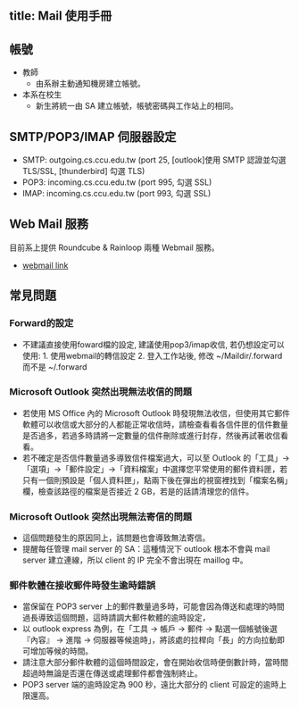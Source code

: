 title: Mail 使用手冊
---

## 帳號

+ 教師
    + 由系辦主動通知機房建立帳號。
+ 本系在校生
    + 新生將統一由 SA 建立帳號，帳號密碼與工作站上的相同。


## SMTP/POP3/IMAP 伺服器設定
+ SMTP: outgoing.cs.ccu.edu.tw (port 25, [outlook]使用 SMTP 認證並勾選 TLS/SSL, [thunderbird] 勾選 TLS)
+ POP3: incoming.cs.ccu.edu.tw (port 995, 勾選 SSL)
+ IMAP: incoming.cs.ccu.edu.tw (port 993, 勾選 SSL)


## Web Mail 服務
目前系上提供 Roundcube & Rainloop 兩種 Webmail 服務。
- [webmail link](https://csmail.cs.ccu.edu.tw/)

## 常見問題

### Forward的設定
+ 不建議直接使用foward檔的設定, 建議使用pop3/imap收信, 若仍想設定可以使用: 1. 使用webmail的轉信設定 2. 登入工作站後, 修改 ~/Maildir/.forward 而不是 ~/.forward

### Microsoft Outlook 突然出現無法收信的問題
+ 若使用 MS Office 內的 Microsoft Outlook 時發現無法收信，但使用其它郵件軟體可以收信或大部分的人都能正常收信時，請檢查看看各信件匣的信件數量是否過多，若過多時請將一定數量的信件刪除或進行封存，然後再試著收信看看。
+ 若不確定是否信件數量過多導致信件檔案過大，可以至 Outlook 的「工具」→「選項」→「郵件設定」→「資料檔案」中選擇您平常使用的郵件資料匣，若只有一個則預設是「個人資料匣」，點兩下後在彈出的視窗裡找到「檔案名稱」欄，檢查該路徑的檔案是否接近 2 GB，若是的話請清理您的信件。

### Microsoft Outlook 突然出現無法寄信的問題
+ 這個問題發生的原因同上，該問題也會導致無法寄信。
+ 提醒每任管理 mail server 的 SA：這種情況下 outlook 根本不會與 mail server 建立連線，所以 client 的 IP 完全不會出現在 maillog 中。

### 郵件軟體在接收郵件時發生逾時錯誤

+ 當保留在 POP3 server 上的郵件數量過多時，可能會因為傳送和處理的時間過長導致這個問題，這時請調大郵件軟體的逾時設定，
+ 以 outlook express 為例，在「工具 → 帳戶 → 郵件 → 點選一個帳號後選『內容』 → 進階 → 伺服器等候逾時」，將該處的拉桿向「長」的方向拉動即可增加等候的時間。
+ 請注意大部分郵件軟體的這個時間設定，會在開始收信時便倒數計時，當時間超過時無論是否還在傳送或處理郵件都會強制終止。
+ POP3 server 端的逾時設定為 900 秒，遠比大部分的 client 可設定的逾時上限還高。
